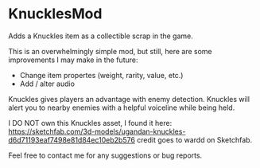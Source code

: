 # KnucklesMod
Adds a Knuckles item as a collectible scrap in the game.

This is an overwhelmingly simple mod, but still, here are some improvements I may make in the future:

- Change item propertes (weight, rarity, value, etc.)
- Add / alter audio

Knuckles gives players an advantage with enemy detection. Knuckles will alert you to nearby enemies with a helpful voiceline while being held.

I DO NOT own this Knuckles asset, I found it here: https://sketchfab.com/3d-models/ugandan-knuckles-d6d71193eaf7498e81d84ec10eb2b576 credit goes to wardd on Sketchfab.

Feel free to contact me for any suggestions or bug reports.
